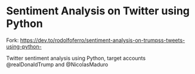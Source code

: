 # Sentiment Analysis on Twitter using Python
Fork: https://dev.to/rodolfoferro/sentiment-analysis-on-trumpss-tweets-using-python-

Twitter sentiment analysis using Python, target accounts @realDonaldTrump and @NicolasMaduro
